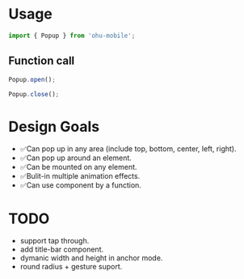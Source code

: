 
# Usage

```js
import { Popup } from 'ohu-mobile';
```

## Function call

```ts
Popup.open();

Popup.close();
```

# Design Goals

+ ✅Can pop up in any area (include top, bottom, center, left, right).
+ ✅Can pop up around an element.
+ ✅Can be mounted on any element.
+ ✅Bulit-in multiple animation effects.
+ ✅Can use component by a function.


# TODO

+ support tap through.
+ add title-bar component.
+ dymanic width and height in anchor mode.
+ round radius + gesture suport.


